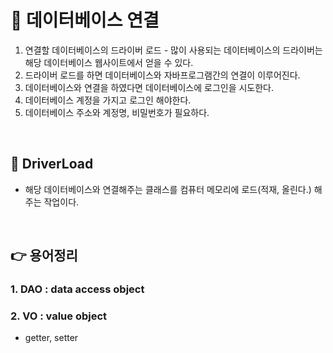 # 🌈 데이터베이스 연결

1. 연결할 데이터베이스의 드라이버 로드 - 많이 사용되는 데이터베이스의 드라이버는 해당 데이터베이스 웹사이트에서 얻을 수 있다.
2. 드라이버 로드를 하면 데이터베이스와 자바프로그램간의 연결이 이루어진다.
3. 데이터베이스와 연결을 하였다면 데이터베이스에 로그인을 시도한다.
4. 데이터베이스 계정을 가지고 로그인 해야한다.
5. 데이터베이스 주소와 계정명, 비밀번호가 필요하다.

<br>

## 🌈 DriverLoad

- 해당 데이터베이스와 연결해주는 클래스를 컴퓨터 메모리에 로드(적재, 올린다.) 해주는 작업이다.

<br>

## 👉 용어정리

### 1. DAO : data access object

### 2. VO : value object

- getter, setter

